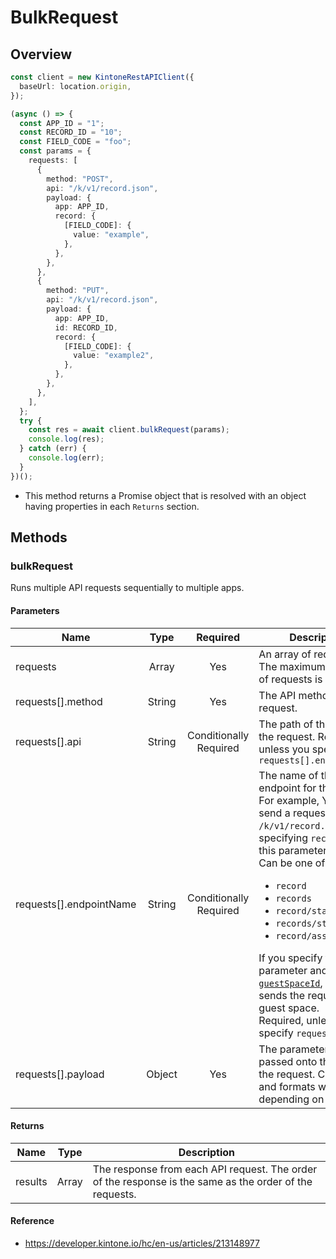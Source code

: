 # BulkRequest

## Overview

```ts
const client = new KintoneRestAPIClient({
  baseUrl: location.origin,
});

(async () => {
  const APP_ID = "1";
  const RECORD_ID = "10";
  const FIELD_CODE = "foo";
  const params = {
    requests: [
      {
        method: "POST",
        api: "/k/v1/record.json",
        payload: {
          app: APP_ID,
          record: {
            [FIELD_CODE]: {
              value: "example",
            },
          },
        },
      },
      {
        method: "PUT",
        api: "/k/v1/record.json",
        payload: {
          app: APP_ID,
          id: RECORD_ID,
          record: {
            [FIELD_CODE]: {
              value: "example2",
            },
          },
        },
      },
    ],
  };
  try {
    const res = await client.bulkRequest(params);
    console.log(res);
  } catch (err) {
    console.log(err);
  }
})();
```

- This method returns a Promise object that is resolved with an object having properties in each `Returns` section.

## Methods

### bulkRequest

Runs multiple API requests sequentially to multiple apps.

#### Parameters

| Name                    |  Type  |          Required           | Description                                                                                                                                                                                                                                                                                                                                                                                                                                                                                                                                                                              |
| ----------------------- | :----: | :-------------------------: | ---------------------------------------------------------------------------------------------------------------------------------------------------------------------------------------------------------------------------------------------------------------------------------------------------------------------------------------------------------------------------------------------------------------------------------------------------------------------------------------------------------------------------------------------------------------------------------------- |
| requests                | Array  |             Yes             | An array of requests. The maximum number of requests is 20.                                                                                                                                                                                                                                                                                                                                                                                                                                                                                                                              |
| requests[].method       | String |             Yes             | The API method for the request.                                                                                                                                                                                                                                                                                                                                                                                                                                                                                                                                                          |
| requests[].api          | String | Conditionally<br />Required | The path of the API for the request. Required, unless you specify `requests[].endpointName`                                                                                                                                                                                                                                                                                                                                                                                                                                                                                              |
| requests[].endpointName | String | Conditionally<br />Required | The name of the API endpoint for the request. <br /> For example, You can send a request to `/k/v1/record.json` by specifying `record` for this parameter. <br /> Can be one of: <ul><li>`record`</li><li>`records`</li><li>`record/status`</li><li>`records/status`</li><li>`record/assignees`</li></ul>If you specify this parameter and [`guestSpaceId`](https://github.com/kintone/js-sdk/blob/master/packages/rest-api-client/README.md#parameters-for-kintonerestapiclient), the client sends the request to the guest space. <br /> Required, unless you specify `requests[].api` |
| requests[].payload      | Object |             Yes             | The parameters to be passed onto the API of the request. Contents and formats will change depending on the API.                                                                                                                                                                                                                                                                                                                                                                                                                                                                          |

#### Returns

| Name    | Type  | Description                                                                                             |
| ------- | :---: | ------------------------------------------------------------------------------------------------------- |
| results | Array | The response from each API request. The order of the response is the same as the order of the requests. |

#### Reference

- https://developer.kintone.io/hc/en-us/articles/213148977
